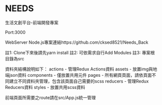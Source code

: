 # NEEDS
生活文創平台-前端開發專案

Port:3000

WebServer Node.js專案連結https://github.com/cksed8521/Needs_Back

註1: Clone下來後請先yarn install
註2: 可依需求自行Add Modules
註3: 專案根目錄為src

資料夾結構說明如下：
actions - 管理Redux Actions資料
assets - 放置img與地端json資料
components - 僅放置共用元件
pages - 所有網頁頁面，請依頁面不同建立不同資料夾管理，包含該頁面自己需要的scss
reducers - 管理Redux Reducers資料
styles - 放置共用scss資料

前端頁面所需要之route請在src/App.js統一管理
